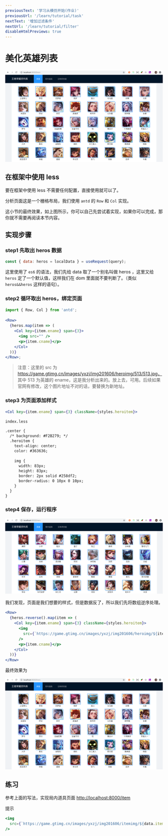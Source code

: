 ```yaml
---
previousText: '学习从模仿开始(作业)'
previousUrl: '/learn/tutorial/task'
nextText: '增加过滤条件'
nextUrl: '/learn/tutorial/filter'
disableHtmlPreviews: true
---
```


# 美化英雄列表

![](../../../assets/img/tutorial/hero1.png)

## 在框架中使用 less

要在框架中使用 less 不需要任何配置，直接使用就可以了。

分析页面这是一个栅格布局，我们使用 `antd` 的 `Row` 和 `Col` 实现。

这小节的最终效果，如上图所示，你可以自己先尝试着实现，如果你可以完成，那你就不需要再阅读本节内容。

## 实现步骤

### step1 先取出 heros 数据

```javascript
const { data: heros = localData } = useRequest(query);
```

这里使用了 `es6` 的语法，我们先给 data 取了一个别名叫做 heros ，这里又给 `heros` 定了一个默认值，这样我们在 dom 里面就不要判断了。（类似 `heros&&heros` 这样的语句）。

### step2 循环取出 heros，绑定页面

```jsx
import { Row, Col } from 'antd';

<Row>
  {heros.map(item => (
    <Col key={item.ename} span={3}>
      <img src="" />
      <p>{item.cname}</p>
    </Col>
  ))}
</Row>;
```

> 注意：这里的 src 为 https://game.gtimg.cn/images/yxzj/img201606/heroimg/513/513.jpg， 其中 513 为英雄的 ename，这是我分析出来的。放上去，可用。后续如果官网有修改，这个图片地址不对的话，要替换为新地址。

### step3 为页面添加样式

```jsx
<Col key={item.ename} span={3} className={styles.heroitem}>
```

`index.less`

```less
.center {
  /* background: #F2B279; */
  .heroitem {
    text-align: center;
    color: #363636;

    img {
      width: 83px;
      height: 83px;
      border: 2px solid #258df2;
      border-radius: 0 10px 0 10px;
    }
  }
}
```

### step4 保存，运行程序

![](../../../assets/img/tutorial/hero2.png)

我们发现，页面是我们想要的样式，但是数据反了，所以我们先将数组逆序处理。

```jsx
<Row>
  {heros.reverse().map(item => (
    <Col key={item.ename} span={3} className={styles.heroitem}>
      <img
        src={`https://game.gtimg.cn/images/yxzj/img201606/heroimg/${item.ename}/${item.ename}.jpg`}
      />
      <p>{item.cname}</p>
    </Col>
  ))}
</Row>
```

最终效果为

![](../../../assets/img/tutorial/hero3.png)

## 练习

参考上面的写法，实现局内道具页面 [http://localhost:8000/item](http://localhost:8000/item)

提示

```jsx
<img
  src={`https://game.gtimg.cn/images/yxzj/img201606/itemimg/${data.item_id}.jpg`}
/>
```
